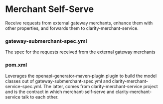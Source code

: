 Merchant Self-Serve
===================

Receive requests from external gateway merchants, enhance them with other properties, and forwards them to clarity-merchant-service.

### gateway-submerchant-spec.yml
The spec for the requests received from the external gateway merchants

### pom.xml
Leverages the openapi-generator-maven-plugin plugin to build the model classes out of gateway-submerchant-spec.yml and clarity-merchant-service-spec.yml. The latter, comes from clarity-merchant-service project and is the contract in which merchant-self-serve and clarity-merchant-service talk to each other.
